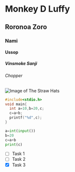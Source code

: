 # Monkey D Luffy
## Roronoa Zoro
### Nami
#### Ussop
##### Vinsmoke Sanji
###### Chopper
![Image of The Straw Hats](https://beebom.com/wp-content/uploads/2022/12/featured-1.jpg?w=750&quality=75)
``` C
#include<stdio.h>
void main{
  int a=10,b=20,c;
  c=a+b;
  printf("%d",c);
}
```
``` Python
a=int(input())
b=20
c=a+b
print(c)
```
- [ ] Task 1
- [ ] Task 2
- [x] Task 3
